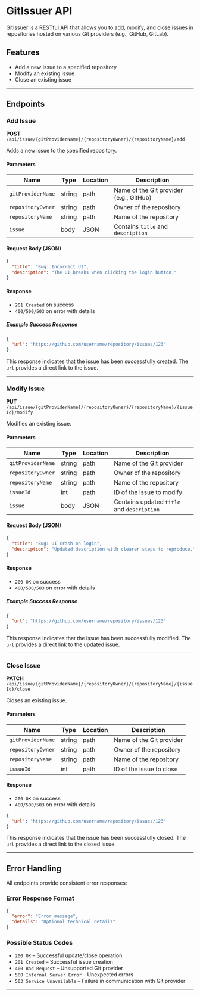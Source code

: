 # GitIssuer API

GitIssuer is a RESTful API that allows you to add, modify, and close issues in repositories hosted on various Git providers (e.g., GitHub, GitLab).

## Features

- Add a new issue to a specified repository
- Modify an existing issue
- Close an existing issue

---

## Endpoints

### Add Issue

**POST** `/api/issue/{gitProviderName}/{repositoryOwner}/{repositoryName}/add`

Adds a new issue to the specified repository.

#### Parameters

| Name               | Type   | Location   | Description                             |
|--------------------|--------|------------|-----------------------------------------|
| `gitProviderName`  | string | path       | Name of the Git provider (e.g., GitHub) |
| `repositoryOwner`  | string | path       | Owner of the repository                 |
| `repositoryName`   | string | path       | Name of the repository                  |
| `issue`            | body   | JSON       | Contains `title` and `description`      |

#### Request Body (JSON)

```json
{
  "title": "Bug: Incorrect UI",
  "description": "The UI breaks when clicking the login button."
}
```

#### Response

- `201 Created` on success  
- `400/500/503` on error with details

##### Example Success Response

```json
{
  "url": "https://github.com/username/repository/issues/123"
}
```

This response indicates that the issue has been successfully created. The `url` provides a direct link to the issue.

---

### Modify Issue

**PUT** `/api/issue/{gitProviderName}/{repositoryOwner}/{repositoryName}/{issueId}/modify`

Modifies an existing issue.

#### Parameters

| Name               | Type   | Location | Description                              |
|--------------------|--------|----------|------------------------------------------|
| `gitProviderName`  | string | path     | Name of the Git provider                 |
| `repositoryOwner`  | string | path     | Owner of the repository                  |
| `repositoryName`   | string | path     | Name of the repository                   |
| `issueId`          | int    | path     | ID of the issue to modify                |
| `issue`            | body   | JSON     | Contains updated `title` and `description` |

#### Request Body (JSON)

```json
{
  "title": "Bug: UI crash on login",
  "description": "Updated description with clearer steps to reproduce."
}
```

#### Response

- `200 OK` on success  
- `400/500/503` on error with details

##### Example Success Response

```json
{
  "url": "https://github.com/username/repository/issues/123"
}
```

This response indicates that the issue has been successfully modified. The `url` provides a direct link to the updated issue.

---

### Close Issue

**PATCH** `/api/issue/{gitProviderName}/{repositoryOwner}/{repositoryName}/{issueId}/close`

Closes an existing issue.

#### Parameters

| Name               | Type   | Location | Description                              |
|--------------------|--------|----------|------------------------------------------|
| `gitProviderName`  | string | path     | Name of the Git provider                 |
| `repositoryOwner`  | string | path     | Owner of the repository                  |
| `repositoryName`   | string | path     | Name of the repository                   |
| `issueId`          | int    | path     | ID of the issue to close                 |

#### Response

- `200 OK` on success  
- `400/500/503` on error with details

```json
{
  "url": "https://github.com/username/repository/issues/123"
}
```

This response indicates that the issue has been successfully closed. The `url` provides a direct link to the closed issue.

---

## Error Handling

All endpoints provide consistent error responses:

### Error Response Format

```json
{
  "error": "Error message",
  "details": "Optional technical details"
}
```

### Possible Status Codes

- `200 OK` – Successful update/close operation  
- `201 Created` – Successful issue creation  
- `400 Bad Request` – Unsupported Git provider  
- `500 Internal Server Error` – Unexpected errors  
- `503 Service Unavailable` – Failure in communication with Git provider

---